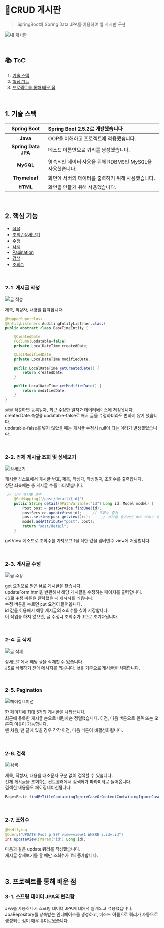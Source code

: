 # 📌CRUD 게시판  
> SpringBoot와 Spring Data JPA를 이용하여 웹 게시판 구현

![내 게시판](https://user-images.githubusercontent.com/46569105/128589230-04251c89-9971-4ee4-ac04-db2b36b5aa59.PNG)

</br>

📚 ToC
---------------
1. [기술 스택](#1-기술-스택)
2. [핵심 기능](#2-핵심-기능)
3. [프로젝트를 통해 배운 점](#3-프로젝트를-통해-배운-점)
</br>

## 1. 기술 스택

|Spring Boot|Spring Boot 2.5.2로 개발했습니다.|
|:----------:|:----------------------------------|
|**Java**|OOP를 이해하고 프로젝트에 적용했습니다.|
|**Spring Data JPA**|메소드 이름만으로 쿼리를 생성했습니다.|
|**MySQL**|영속적인 데이터 사용을 위해 RDBMS인 MySQL을 사용했습니다.|
|**Thymeleaf**|화면에 서버의 데이터를 출력하기 위해 사용했습니다.|
|**HTML**|화면을 만들기 위해 사용했습니다.|
</br>

## 2. 핵심 기능
- [작성](#2-1-게시글-작성)
- [조회 / 상세보기](#2-2-전체-게시글-조회-및-상세보기)
- [수정](#2-3-게시글-수정)
- [삭제](#2-4-글-삭제) 
- [Pagination](#2-5-pagination)
- [검색](#2-6-검색)
- [조회수](#2-7-조회수)
</br>

### 2-1. 게시글 작성
![글 작성](https://user-images.githubusercontent.com/46569105/128581530-11754618-b0d6-47dc-a12c-addc8dfde9db.gif)

제목, 작성자, 내용을 입력합니다.  
```java
@MappedSuperclass
@EntityListeners(AuditingEntityListener.class)
public abstract class BaseTimeEntity {

    @CreatedDate
    @Column(updatable=false)
    private LocalDateTime createdDate;

    @LastModifiedDate
    private LocalDateTime modifiedDate;

    public LocalDateTime getCreatedDate() {
        return createdDate;
    }

    public LocalDateTime getModifiedDate() {
        return modifiedDate;
    }
}
```
글을 작성하면 등록일자, 최근 수정한 일자가 데이터베이스에 저장됩니다.  
createdDate 속성을 updatable-false로 해서 글을 수정하더라도 변하지 않게 했습니다.  
updatable-false를 넣지 않았을 때는 게시글 수정시 null이 되는 에러가 발생했었습니다.

</br>

### 2-2. 전체 게시글 조회 및 상세보기
 
![상세보기](https://user-images.githubusercontent.com/46569105/128456571-3b830207-d07b-444c-8774-1238c7cf9b0e.gif)

게시글 리스트에서 게시글 번호, 제목, 작성자, 작성일자, 조회수를 출력합니다.  
상단 좌측에는 총 게시글 수를 나타냈습니다.  
```java
 // 상세 게시판 조회
    @GetMapping("/post/detail/{id}")
    public String detail(@PathVariable("id") Long id, Model model) {
        Post post = postService.findOne(id);
        postService.updateView(id);     // 조회수 증가
        post.setView(post.getView()+1);     // 게시글 들어가면 바로 조회수 증가 시키기 위해서
        model.addAttribute("post", post);
        return "post/detail";
    }
```
getView 메소드로 조회수를 가져오고 1을 더한 값을 멤버변수 view에 저장합니다.

</br>

### 2-3. 게시글 수정

![글 수정](https://user-images.githubusercontent.com/46569105/128581705-1979e768-d4e0-4708-ba0b-99b833b311d4.gif)

get 요청으로 받은 id로 게시글을 찾습니다.  
updateForm.html을 반환해서 해당 게시글을 수정하는 페이지를 출력합니다.  
JS로 수정 버튼을 클릭했을 때 메시지를 띄웁니다.  
수정 버튼을 누르면 put 요청이 들어옵니다.  
id 값을 이용해서 해당 게시글의 조회수를 찾아 저장합니다.  
이 작업을 하지 않으면, 글 수정시 조회수가 0으로 초기화됩니다.

</br>

### 2-4. 글 삭제

![글 삭제](https://user-images.githubusercontent.com/46569105/128581890-3c4efa68-7af7-4784-9208-7e89d3012d4e.gif)

상세보기에서 해당 글을 삭제할 수 있습니다.  
JS로 삭제하기 전에 메시지를 띄웁니다.
id를 기준으로 게시글을 삭제합니다.  

</br>

### 2-5. Pagination

![페이징네이션](https://user-images.githubusercontent.com/46569105/128456185-2b7c3ab2-a337-4aa9-b004-4ba8b8d03322.gif)

한 페이지에 최대 5개의 게시글을 나타냅니다.  
최근에 등록한 게시글 순으로 내림차순 정렬했습니다.
이전, 다음 버튼으로 왼쪽 또는 오른쪽 이동이 가능합니다.  
맨 처음, 맨 끝에 있을 경우 각각 이전, 다음 버튼이 비활성화됩니다.

</br>

### 2-6. 검색

![검색](https://user-images.githubusercontent.com/46569105/128582027-6ab77af5-daa3-45e1-b909-c3e7b47dfd07.gif)

제목, 작성자, 내용을 대소문자 구분 없이 검색할 수 있습니다.  
전체 게시글을 조회하는 컨트롤러에서 검색어가 파라미터로 들어옵니다.  
검색한 내용들도 페이징네이션됩니다.  
```java
Page<Post> findByTitleContainingIgnoreCaseOrContentContainingIgnoreCaseOrAuthorContainingIgnoreCase(String title, String content, String author, Pageable pageable);
```

</br>

### 2-7. 조회수 

```java
@Modifying
@Query("UPDATE Post p SET view=view+1 WHERE p.id=:id")
int updateView(@Param("id") Long id);
```  
    
다음과 같은 update 쿼리를 작성했습니다.  
게시글 상세보기를 할 때만 조회수가 1씩 증가합니다.

</br>

## 3. 프로젝트를 통해 배운 점
### 3-1. 스프링 데이터 JPA의 편리함
JPA를 사용하다가 스프링 데이터 JPA에 대해서 알게되고 적용했습니다.  
JpaRepository를 상속받는 인터페이스를 생성하고, 메소드 이름으로 쿼리가 자동으로 생성되는 점이 매우 흥미로웠습니다.  







